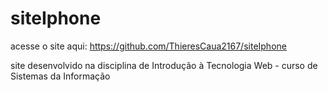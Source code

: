 # siteIphone

acesse o site aqui: https://github.com/ThieresCaua2167/siteIphone <br>

site desenvolvido na disciplina de Introdução à Tecnologia Web - curso de Sistemas da Informação

